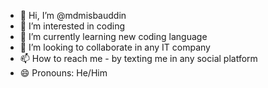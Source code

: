 - 👋 Hi, I’m @mdmisbauddin
- 👀 I’m interested in coding
- 🌱 I’m currently learning new coding language
- 💞️ I’m looking to collaborate in any IT company
- 📫 How to reach me - by texting me in any social platform
- 😄 Pronouns: He/Him

<!---
mdmisbauddin/mdmisbauddin is a ✨ special ✨ repository because its `README.md` (this file) appears on your GitHub profile.
You can click the Preview link to take a look at your changes.
--->
